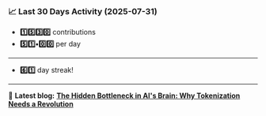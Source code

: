 <!--START_STATS-->
### 📈 Last 30 Days Activity (2025-07-31)  
- **1️⃣5️⃣3️⃣0️⃣** contributions  
- **5️⃣1️⃣•0️⃣0️⃣** per day
---
- **6️⃣1️⃣** day streak!
---
📝 **Latest blog:** [**The Hidden Bottleneck in AI's Brain: Why Tokenization Needs a Revolution**](https://andriak.com/blog/tokenization-revolution)
<!--END_STATS-->
